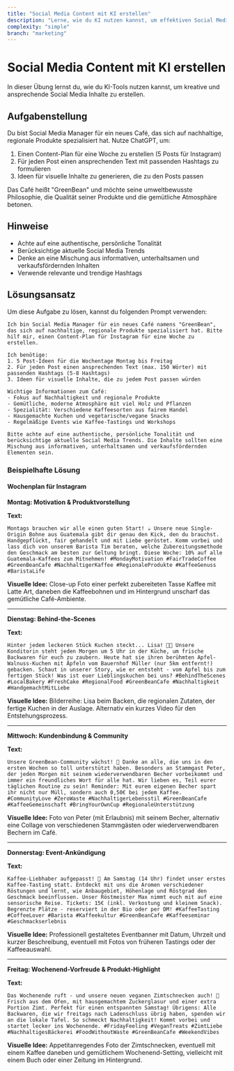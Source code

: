 ```yaml
---
title: "Social Media Content mit KI erstellen"
description: "Lerne, wie du KI nutzen kannst, um effektiven Social Media Content zu erstellen"
complexity: "simple"
branch: "marketing"
---
```


# Social Media Content mit KI erstellen

In dieser Übung lernst du, wie du KI-Tools nutzen kannst, um kreative und ansprechende Social Media Inhalte zu erstellen.

## Aufgabenstellung

Du bist Social Media Manager für ein neues Café, das sich auf nachhaltige, regionale Produkte spezialisiert hat. Nutze ChatGPT, um:

1. Einen Content-Plan für eine Woche zu erstellen (5 Posts für Instagram)
2. Für jeden Post einen ansprechenden Text mit passenden Hashtags zu formulieren
3. Ideen für visuelle Inhalte zu generieren, die zu den Posts passen

Das Café heißt "GreenBean" und möchte seine umweltbewusste Philosophie, die Qualität seiner Produkte und die gemütliche Atmosphäre betonen.

## Hinweise

- Achte auf eine authentische, persönliche Tonalität
- Berücksichtige aktuelle Social Media Trends
- Denke an eine Mischung aus informativen, unterhaltsamen und verkaufsfördernden Inhalten
- Verwende relevante und trendige Hashtags

## Lösungsansatz

Um diese Aufgabe zu lösen, kannst du folgenden Prompt verwenden:

```
Ich bin Social Media Manager für ein neues Café namens "GreenBean", das sich auf nachhaltige, regionale Produkte spezialisiert hat. Bitte hilf mir, einen Content-Plan für Instagram für eine Woche zu erstellen.

Ich benötige:
1. 5 Post-Ideen für die Wochentage Montag bis Freitag
2. Für jeden Post einen ansprechenden Text (max. 150 Wörter) mit passenden Hashtags (5-8 Hashtags)
3. Ideen für visuelle Inhalte, die zu jedem Post passen würden

Wichtige Informationen zum Café:
- Fokus auf Nachhaltigkeit und regionale Produkte
- Gemütliche, moderne Atmosphäre mit viel Holz und Pflanzen
- Spezialität: Verschiedene Kaffeesorten aus fairem Handel
- Hausgemachte Kuchen und vegetarische/vegane Snacks
- Regelmäßige Events wie Kaffee-Tastings und Workshops

Bitte achte auf eine authentische, persönliche Tonalität und berücksichtige aktuelle Social Media Trends. Die Inhalte sollten eine Mischung aus informativen, unterhaltsamen und verkaufsfördernden Elementen sein.
```

### Beispielhafte Lösung

#### Wochenplan für Instagram

**Montag: Motivation & Produktvorstellung**

**Text:**
```
Montags brauchen wir alle einen guten Start! ☕ Unsere neue Single-Origin Bohne aus Guatemala gibt dir genau den Kick, den du brauchst. Handgepflückt, fair gehandelt und mit Liebe geröstet. Komm vorbei und lass dich von unserem Barista Tim beraten, welche Zubereitungsmethode den Geschmack am besten zur Geltung bringt. Diese Woche: 10% auf alle Guatemala-Kaffees zum Mitnehmen! #MondayMotivation #FairTradeCoffee #GreenBeanCafe #NachhaltigerKaffee #RegionaleProdukte #KaffeeGenuss #BaristaLife
```

**Visuelle Idee:**
Close-up Foto einer perfekt zubereiteten Tasse Kaffee mit Latte Art, daneben die Kaffeebohnen und im Hintergrund unscharf das gemütliche Café-Ambiente.

---

**Dienstag: Behind-the-Scenes**

**Text:**
```
Hinter jedem leckeren Stück Kuchen steckt... Lisa! 👩‍🍳 Unsere Konditorin steht jeden Morgen um 5 Uhr in der Küche, um frische Backwaren für euch zu zaubern. Heute hat sie ihren berühmten Apfel-Walnuss-Kuchen mit Äpfeln vom Bauernhof Müller (nur 5km entfernt!) gebacken. Schaut in unserer Story, wie er entsteht - vom Apfel bis zum fertigen Stück! Was ist euer Lieblingskuchen bei uns? #BehindTheScenes #LocalBakery #FreshCake #RegionalFood #GreenBeanCafe #Nachhaltigkeit #HandgemachtMitLiebe
```

**Visuelle Idee:**
Bilderreihe: Lisa beim Backen, die regionalen Zutaten, der fertige Kuchen in der Auslage. Alternativ ein kurzes Video für den Entstehungsprozess.

---

**Mittwoch: Kundenbindung & Community**

**Text:**
```
Unsere GreenBean-Community wächst! 💚 Danke an alle, die uns in den ersten Wochen so toll unterstützt haben. Besonders an Stammgast Peter, der jeden Morgen mit seinem wiederverwendbaren Becher vorbeikommt und immer ein freundliches Wort für alle hat. Wir lieben es, Teil eurer täglichen Routine zu sein! Reminder: Mit eurem eigenen Becher spart ihr nicht nur Müll, sondern auch 0,50€ bei jedem Kaffee. #CommunityLove #ZeroWaste #NachhaltigerLebensstil #GreenBeanCafe #KaffeeGemeinschaft #BringYourOwnCup #RegionaleUnterstützung
```

**Visuelle Idee:**
Foto von Peter (mit Erlaubnis) mit seinem Becher, alternativ eine Collage von verschiedenen Stammgästen oder wiederverwendbaren Bechern im Café.

---

**Donnerstag: Event-Ankündigung**

**Text:**
```
Kaffee-Liebhaber aufgepasst! 📣 Am Samstag (14 Uhr) findet unser erstes Kaffee-Tasting statt. Entdeckt mit uns die Aromen verschiedener Röstungen und lernt, wie Anbaugebiet, Höhenlage und Röstgrad den Geschmack beeinflussen. Unser Röstmeister Max nimmt euch mit auf eine sensorische Reise. Tickets: 15€ (inkl. Verkostung und kleinem Snack). Begrenzte Plätze - reserviert in der Bio oder per DM! #KaffeeTasting #CoffeeLover #Barista #Kaffeekultur #GreenBeanCafe #Kaffeeseminar #Geschmackserlebnis
```

**Visuelle Idee:**
Professionell gestaltetes Eventbanner mit Datum, Uhrzeit und kurzer Beschreibung, eventuell mit Fotos von früheren Tastings oder der Kaffeeauswahl.

---

**Freitag: Wochenend-Vorfreude & Produkt-Highlight**

**Text:**
```
Das Wochenende ruft - und unsere neuen veganen Zimtschnecken auch! 🌱 Frisch aus dem Ofen, mit hausgemachtem Zuckerglasur und einer extra Portion Zimt. Perfekt für einen entspannten Samstag! Übrigens: Alle Backwaren, die wir freitags nach Ladenschluss übrig haben, spenden wir an die lokale Tafel. So schmeckt Nachhaltigkeit! Kommt vorbei und startet lecker ins Wochenende. #FridayFeeling #VeganTreats #ZimtLiebe #NachhaltigesBäckerei #FoodWithoutWaste #GreenBeanCafe #WeekendVibes
```

**Visuelle Idee:**
Appetitanregendes Foto der Zimtschnecken, eventuell mit einem Kaffee daneben und gemütlichem Wochenend-Setting, vielleicht mit einem Buch oder einer Zeitung im Hintergrund.
